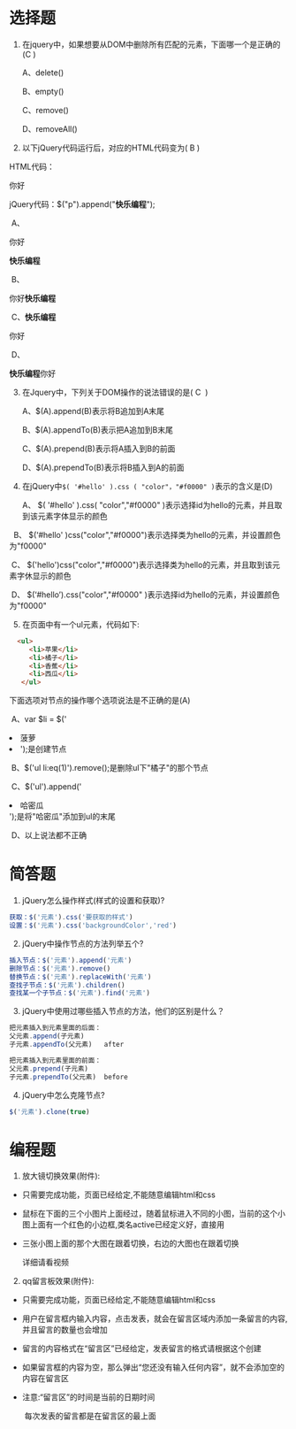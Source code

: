 # 选择题

1. 在jquery中，如果想要从DOM中删除所有匹配的元素，下面哪一个是正确的(C )

   A、delete()    	 

   B、empty()  	 

   C、remove()	 

   D、removeAll()	 

2. 以下jQuery代码运行后，对应的HTML代码变为( B ) 

HTML代码：<p>你好</p>

jQuery代码：$("p").append("<b>快乐编程</b>");

​      A、<p>你好</p><b>快乐编程</b>	

​      B、<p>你好<b>快乐编程</b></p>	

​     C、<b>快乐编程</b><p>你好</p>	 

​     D、<p><b>快乐编程</b>你好</p>	


3. 在Jquery中，下列关于DOM操作的说法错误的是( C  ) 

    A、$(A).append(B)表示将B追加到A末尾

    B、$(A).appendTo(B)表示把A追加到B末尾

    C、$(A).prepend(B)表示将A插入到B的前面

    D、$(A).prependTo(B)表示将B插入到A的前面

4. 在jQuery中`$( '#hello' ).css ( "color"，"#f0000" )`表示的含义是(D)

   A、 $( '#hello' ).css( "color","#f0000" )表示选择id为hello的元素，并且取到该元素字体显示的颜色

       B、 $(‘#hello' )css("color","#f0000")表示选择类为hello的元素，并设置颜色为"f0000"

​      C、 $('hello')css("color","#f0000")表示选择类为hello的元素，并且取到该元素字休显示的颜色

​      D、 $(‘#hello’).css("color","#f0000" )表示选择id为hello的元素，并设置颜色为"f0000"


5. 在页面中有一个ul元素，代码如下:

```html
  <ul>
     <li>苹果</li>
     <li>橘子</li>
     <li>香蕉</li>
     <li>西瓜</li>
   </ul>

```
下面选项对节点的操作哪个选项说法是不正确的是(A)

​     A、var $li = $('<li>菠萝<li>');是创建节点

​     B、$('ul li:eq(1)').remove();是删除ul下"橘子"的那个节点

​     C、$('ul').append('<li>哈密瓜</li>');是将"哈密瓜"添加到ul的末尾

​     D、以上说法都不正确


# 简答题

1. jQuery怎么操作样式(样式的设置和获取)? 
```js
获取：$('元素').css('要获取的样式')
设置：$('元素').css('backgroundColor','red')
```

2. jQuery中操作节点的方法列举五个?
```js
插入节点：$('元素').append('元素')
删除节点：$('元素').remove()
替换节点：$('元素').replaceWith('元素')
查找子节点：$('元素').children()
查找某一个子节点：$('元素').find('元素')
```

3. jQuery中使用过哪些插入节点的方法，他们的区别是什么？
```js
把元素插入到元素里面的后面：
父元素.append(子元素)
子元素.appendTo(父元素)   after

把元素插入到元素里面的前面：
父元素.prepend(子元素)
子元素.prependTo(父元素)  before
```

4. jQuery中怎么克隆节点?
```js
$('元素').clone(true)
```

# 编程题

1. 放大镜切换效果(附件):

-  只需要完成功能，页面已经给定,不能随意编辑html和css

-  鼠标在下面的三个小图片上面经过，随着鼠标进入不同的小图，当前的这个小图上面有一个红色的小边框,类名active已经定义好，直接用

-  三张小图上面的那个大图在跟着切换，右边的大图也在跟着切换

   详细请看视频


2. qq留言板效果(附件):

-  只需要完成功能，页面已经给定,不能随意编辑html和css

-  用户在留言框内输入内容，点击发表，就会在留言区域内添加一条留言的内容,并且留言的数量也会增加

-  留言的内容格式在“留言区”已经给定，发表留言的格式请根据这个创建

-  如果留言框的内容为空，那么弹出“您还没有输入任何内容”，就不会添加空的内容在留言区

-  注意:“留言区”的时间是当前的日期时间

    ​       每次发表的留言都是在留言区的最上面  

    




  ​

